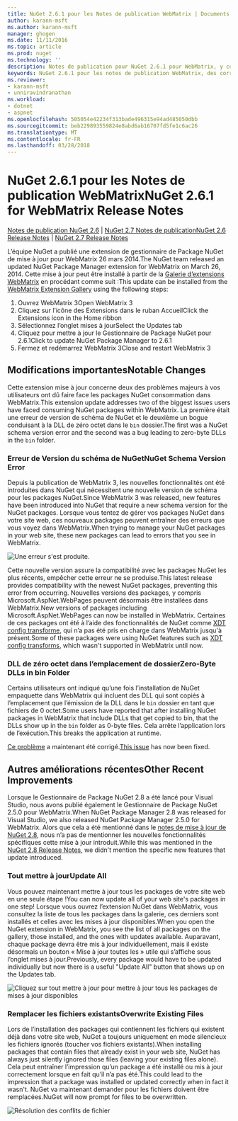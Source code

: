 ```yaml
---
title: NuGet 2.6.1 pour les Notes de publication WebMatrix | Documents Microsoft
author: karann-msft
ms.author: karann-msft
manager: ghogen
ms.date: 11/11/2016
ms.topic: article
ms.prod: nuget
ms.technology: ''
description: Notes de publication pour NuGet 2.6.1 pour WebMatrix, y compris les problèmes connus, les correctifs de bogues, les fonctionnalités ajoutées et dcr.
keywords: NuGet 2.6.1 pour les notes de publication WebMatrix, des correctifs de bogues, problèmes connus, ajouté des fonctionnalités, DCR
ms.reviewer:
- karann-msft
- unniravindranathan
ms.workload:
- dotnet
- aspnet
ms.openlocfilehash: 505054e42234f313bade496315e94ad485050dbb
ms.sourcegitcommit: beb229893559824e8abd6ab16707fd5fe1c6ac26
ms.translationtype: MT
ms.contentlocale: fr-FR
ms.lasthandoff: 03/28/2018
---
```

# <a name="nuget-261-for-webmatrix-release-notes"></a><span data-ttu-id="94add-104">NuGet 2.6.1 pour les Notes de publication WebMatrix</span><span class="sxs-lookup"><span data-stu-id="94add-104">NuGet 2.6.1 for WebMatrix Release Notes</span></span>

<span data-ttu-id="94add-105">[Notes de publication NuGet 2.6](../release-notes/nuget-2.6.md) | [NuGet 2.7 Notes de publication](../release-notes/nuget-2.7.md)</span><span class="sxs-lookup"><span data-stu-id="94add-105">[NuGet 2.6 Release Notes](../release-notes/nuget-2.6.md) | [NuGet 2.7 Release Notes](../release-notes/nuget-2.7.md)</span></span>

<span data-ttu-id="94add-106">L’équipe NuGet a publié une extension de gestionnaire de Package NuGet de mise à jour pour WebMatrix 26 mars 2014.</span><span class="sxs-lookup"><span data-stu-id="94add-106">The NuGet team released an updated NuGet Package Manager extension for WebMatrix on March 26, 2014.</span></span>  <span data-ttu-id="94add-107">Cette mise à jour peut être installé à partir de la [Galerie d’extensions WebMatrix](https://blogs.iis.net/webmatrix/retiring-the-webmatrix-extensions-gallery) en procédant comme suit :</span><span class="sxs-lookup"><span data-stu-id="94add-107">This update can be installed from the [WebMatrix Extension Gallery](https://blogs.iis.net/webmatrix/retiring-the-webmatrix-extensions-gallery) using the following steps:</span></span>

1. <span data-ttu-id="94add-108">Ouvrez WebMatrix 3</span><span class="sxs-lookup"><span data-stu-id="94add-108">Open WebMatrix 3</span></span>
1. <span data-ttu-id="94add-109">Cliquez sur l’icône des Extensions dans le ruban Accueil</span><span class="sxs-lookup"><span data-stu-id="94add-109">Click the Extensions icon in the Home ribbon</span></span>
1. <span data-ttu-id="94add-110">Sélectionnez l’onglet mises à jour</span><span class="sxs-lookup"><span data-stu-id="94add-110">Select the Updates tab</span></span>
1. <span data-ttu-id="94add-111">Cliquez pour mettre à jour le Gestionnaire de Package NuGet pour 2.6.1</span><span class="sxs-lookup"><span data-stu-id="94add-111">Click to update NuGet Package Manager to 2.6.1</span></span>
1. <span data-ttu-id="94add-112">Fermez et redémarrez WebMatrix 3</span><span class="sxs-lookup"><span data-stu-id="94add-112">Close and restart WebMatrix 3</span></span>

## <a name="notable-changes"></a><span data-ttu-id="94add-113">Modifications importantes</span><span class="sxs-lookup"><span data-stu-id="94add-113">Notable Changes</span></span>

<span data-ttu-id="94add-114">Cette extension mise à jour concerne deux des problèmes majeurs à vos utilisateurs ont dû faire face les packages NuGet consommation dans WebMatrix.</span><span class="sxs-lookup"><span data-stu-id="94add-114">This extension update addresses two of the biggest issues users have faced consuming NuGet packages within WebMatrix.</span></span>  <span data-ttu-id="94add-115">La première était une erreur de version de schéma de NuGet et le deuxième un bogue conduisant à la DLL de zéro octet dans le `bin` dossier.</span><span class="sxs-lookup"><span data-stu-id="94add-115">The first was a NuGet schema version error and the second was a bug leading to zero-byte DLLs in the `bin` folder.</span></span>

### <a name="nuget-schema-version-error"></a><span data-ttu-id="94add-116">Erreur de Version du schéma de NuGet</span><span class="sxs-lookup"><span data-stu-id="94add-116">NuGet Schema Version Error</span></span>

<span data-ttu-id="94add-117">Depuis la publication de WebMatrix 3, les nouvelles fonctionnalités ont été introduites dans NuGet qui nécessitent une nouvelle version de schéma pour les packages NuGet.</span><span class="sxs-lookup"><span data-stu-id="94add-117">Since WebMatrix 3 was released, new features have been introduced into NuGet that require a new schema version for the NuGet packages.</span></span>  <span data-ttu-id="94add-118">Lorsque vous tentez de gérer vos packages NuGet dans votre site web, ces nouveaux packages peuvent entraîner des erreurs que vous voyez dans WebMatrix.</span><span class="sxs-lookup"><span data-stu-id="94add-118">When trying to manage your NuGet packages in your web site, these new packages can lead to errors that you see in WebMatrix.</span></span>

![Une erreur s'est produite.](./media/NuGet-2.8/webmatrix-schema-version.png)

<span data-ttu-id="94add-122">Cette nouvelle version assure la compatibilité avec les packages NuGet les plus récents, empêcher cette erreur ne se produise.</span><span class="sxs-lookup"><span data-stu-id="94add-122">This latest release provides compatibility with the newest NuGet packages, preventing this error from occurring.</span></span> <span data-ttu-id="94add-123">Nouvelles versions des packages, y compris Microsoft.AspNet.WebPages peuvent désormais être installées dans WebMatrix.</span><span class="sxs-lookup"><span data-stu-id="94add-123">New versions of packages including Microsoft.AspNet.WebPages can now be installed in WebMatrix.</span></span>  <span data-ttu-id="94add-124">Certaines de ces packages ont été à l’aide des fonctionnalités de NuGet comme [XDT config transforme](../release-notes/nuget-2.6.md#xdt), qui n’a pas été pris en charge dans WebMatrix jusqu'à présent.</span><span class="sxs-lookup"><span data-stu-id="94add-124">Some of these packages were using NuGet features such as [XDT config transforms](../release-notes/nuget-2.6.md#xdt), which wasn't supported in WebMatrix until now.</span></span>

### <a name="zero-byte-dlls-in-bin-folder"></a><span data-ttu-id="94add-125">DLL de zéro octet dans l’emplacement de dossier</span><span class="sxs-lookup"><span data-stu-id="94add-125">Zero-Byte DLLs in bin Folder</span></span>

<span data-ttu-id="94add-126">Certains utilisateurs ont indiqué qu’une fois l’installation de NuGet empaquette dans WebMatrix qui incluent des DLL qui sont copiés à l’emplacement que l’émission de la DLL dans le `bin` dossier en tant que fichiers de 0 octet.</span><span class="sxs-lookup"><span data-stu-id="94add-126">Some users have reported that after installing NuGet packages in WebMatrix that include DLLs that get copied to bin, that the DLLs show up in the `bin` folder as 0-byte files.</span></span>  <span data-ttu-id="94add-127">Cela arrête l’application lors de l’exécution.</span><span class="sxs-lookup"><span data-stu-id="94add-127">This breaks the application at runtime.</span></span>

<span data-ttu-id="94add-128">[Ce problème](https://nuget.codeplex.com/workitem/4060) a maintenant été corrigé.</span><span class="sxs-lookup"><span data-stu-id="94add-128">[This issue](https://nuget.codeplex.com/workitem/4060) has now been fixed.</span></span>

## <a name="other-recent-improvements"></a><span data-ttu-id="94add-129">Autres améliorations récentes</span><span class="sxs-lookup"><span data-stu-id="94add-129">Other Recent Improvements</span></span>

<span data-ttu-id="94add-130">Lorsque le Gestionnaire de Package NuGet 2.8 a été lancé pour Visual Studio, nous avons publié également le Gestionnaire de Package NuGet 2.5.0 pour WebMatrix.</span><span class="sxs-lookup"><span data-stu-id="94add-130">When NuGet Package Manager 2.8 was released for Visual Studio, we also released NuGet Package Manager 2.5.0 for WebMatrix.</span></span>  <span data-ttu-id="94add-131">Alors que cela a été mentionné dans le [notes de mise à jour de NuGet 2.8](../release-notes/nuget-2.8.md#webmatrix-nuget-client-updates), nous n’a pas de mentionner les nouvelles fonctionnalités spécifiques cette mise à jour introduit.</span><span class="sxs-lookup"><span data-stu-id="94add-131">While this was mentioned in the [NuGet 2.8 Release Notes](../release-notes/nuget-2.8.md#webmatrix-nuget-client-updates), we didn't mention the specific new features that update introduced.</span></span>

### <a name="update-all"></a><span data-ttu-id="94add-132">Tout mettre à jour</span><span class="sxs-lookup"><span data-stu-id="94add-132">Update All</span></span>

<span data-ttu-id="94add-133">Vous pouvez maintenant mettre à jour tous les packages de votre site web en une seule étape !</span><span class="sxs-lookup"><span data-stu-id="94add-133">You can now update all of your web site's packages in one step!</span></span>  <span data-ttu-id="94add-134">Lorsque vous ouvrez l’extension NuGet dans WebMatrix, vous consultez la liste de tous les packages dans la galerie, ces derniers sont installés et celles avec les mises à jour disponibles.</span><span class="sxs-lookup"><span data-stu-id="94add-134">When you open the NuGet extension in WebMatrix, you see the list of all packages on the gallery, those installed, and the ones with updates available.</span></span>  <span data-ttu-id="94add-135">Auparavant, chaque package devra être mis à jour individuellement, mais il existe désormais un bouton « Mise à jour toutes les » utile qui s’affiche sous l’onglet mises à jour.</span><span class="sxs-lookup"><span data-stu-id="94add-135">Previously, every package would have to be updated individually but now there is a useful "Update All" button that shows up on the Updates tab.</span></span>

![Cliquez sur tout mettre à jour pour mettre à jour tous les packages de mises à jour disponibles](./media/NuGet-2.8/webmatrix-update-all.png)

### <a name="overwrite-existing-files"></a><span data-ttu-id="94add-137">Remplacer les fichiers existants</span><span class="sxs-lookup"><span data-stu-id="94add-137">Overwrite Existing Files</span></span>

<span data-ttu-id="94add-138">Lors de l’installation des packages qui contiennent les fichiers qui existent déjà dans votre site web, NuGet a toujours uniquement en mode silencieux les fichiers ignorés (toucher vos fichiers existants).</span><span class="sxs-lookup"><span data-stu-id="94add-138">When installing packages that contain files that already exist in your web site, NuGet has always just silently ignored those files (leaving your existing files alone).</span></span>  <span data-ttu-id="94add-139">Cela peut entraîner l’impression qu’un package a été installé ou mis à jour correctement lorsque en fait qu’il n’a pas été.</span><span class="sxs-lookup"><span data-stu-id="94add-139">This could lead to the impression that a package was installed or updated correctly when in fact it wasn't.</span></span>  <span data-ttu-id="94add-140">NuGet va maintenant demander pour les fichiers doivent être remplacées.</span><span class="sxs-lookup"><span data-stu-id="94add-140">NuGet will now prompt for files to be overwritten.</span></span>

![Résolution des conflits de fichier](./media/NuGet-2.8/webmatrix-overwrite-file.png)
